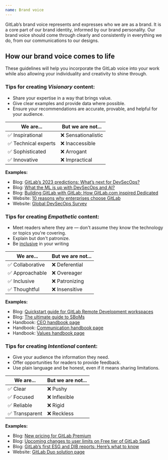 ```yaml
---
name: Brand voice
---
```


GitLab’s brand voice represents and expresses who we are as a brand. It is a core part of our brand identity, informed by our brand personality. Our brand voice should come through clearly and consistently in everything we do, from our communications to our designs. 

## How our brand voice comes to life

These guidelines will help you incorporate the GitLab voice into your work while also allowing your individuality and creativity to shine through.

### Tips for creating *Visionary* content:

- Share your expertise in a way that brings value.
- Give clear examples and provide data where possible.
- Ensure your recommendations are accurate, provable, and helpful for your audience.

| We are... | But we are **not**... |
| ------ | ------ |
| ✅ Inspirational | ❌ Sensationalistic |
| ✅ Technical experts | ❌ Inaccessible |
| ✅ Sophisticated | ❌ Arrogant |
| ✅ Innovative | ❌ Impractical |

**Examples:**

- Blog: [GitLab’s 2023 predictions: What’s next for DevSecOps?](https://about.gitlab.com/blog/2023/01/26/whats-next-for-devsecops/)
- Blog: [What the ML is up with DevSecOps and AI?](https://about.gitlab.com/blog/2023/03/16/what-the-ml-ai/)
- Blog: [Building GitLab with GitLab: How GitLab.com inspired Dedicated](https://about.gitlab.com/blog/2023/08/03/building-gitlab-with-gitlabcom-how-gitlab-inspired-dedicated/)
- Website: [10 reasons why enterprises choose GitLab](https://about.gitlab.com/why-gitlab/)
- Website: [Global DevSecOps Survey](https://about.gitlab.com/developer-survey/)

### Tips for creating *Empathetic* content:

- Meet readers where they are — don't assume they know the technology or topics you're covering.
- Explain but don't patronize. 
- Be [inclusive](https://handbook.gitlab.com/handbook/marketing/blog/#diversity-inclusion-and-belonging-dib-checklist-for-blog-writers) in your writing

| We are... | But we are **not**... |
| ------ | ------ |
| ✅ Collaborative | ❌ Deferential |
| ✅ Approachable | ❌ Overeager |
| ✅ Inclusive | ❌ Patronizing |
| ✅ Thoughtful | ❌ Insensitive |

**Examples:**

- Blog: [Quickstart guide for GitLab Remote Development workspaces](https://about.gitlab.com/blog/2023/06/26/quick-start-guide-for-gitlab-workspaces/)
- Blog: [The ultimate guide to SBoMs](https://about.gitlab.com/blog/2022/10/25/the-ultimate-guide-to-sboms/) 
- Handbook: [CEO handbook page](https://handbook.gitlab.com/handbook/ceo/)
- Handbook: [Communication handbook page](https://handbook.gitlab.com/handbook/communication/)
- Handbook: [Values handbook page](https://handbook.gitlab.com/handbook/values/)

### Tips for creating *Intentional* content:

- Give your audience the information they need.
- Offer opportunities for readers to provide feedback.
- Use plain language and be honest, even if it means sharing limitations.

| We are... | But we are **not**... |
| ------ | ------ |
| ✅ Clear | ❌ Pushy |
| ✅ Focused | ❌ Inflexible |
| ✅ Reliable | ❌ Rigid |
| ✅ Transparent | ❌ Reckless |

**Examples:**

- Blog: [New pricing for GitLab Premium](https://about.gitlab.com/blog/2023/03/02/gitlab-premium-update/)
- Blog: [Upcoming changes to user limits on Free tier of GitLab SaaS](https://about.gitlab.com/blog/2022/03/24/efficient-free-tier/)
- Blog: [GitLab’s first ESG and DIB reports: Here’s what to know](https://about.gitlab.com/blog/2023/07/26/gitlab-first-esg-and-dib-reports/)
- Website: [GitLab Duo solution page](https://about.gitlab.com/gitlab-duo/)










